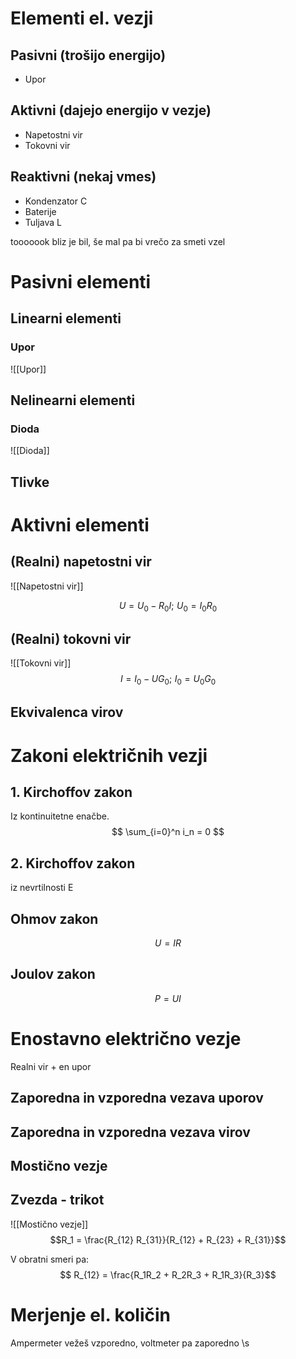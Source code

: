 # Elementi el. vezji
## Pasivni (trošijo energijo)
- Upor
## Aktivni (dajejo energijo v vezje)
- Napetostni vir
- Tokovni vir
## Reaktivni (nekaj vmes)
- Kondenzator C
- Baterije
- Tuljava L



tooooook bliz je bil, še mal pa bi vrečo za smeti vzel

# Pasivni elementi
## Linearni elementi
### Upor
![[Upor]]
## Nelinearni elementi
### Dioda
![[Dioda]]

## Tlivke

# Aktivni elementi
## (Realni) napetostni vir
![[Napetostni vir]]

$$U = U_0 - R_0I; \, \,U_0 = I_0 R_0$$

## (Realni) tokovni vir
![[Tokovni vir]]
$$I = I_0 - U G_0; \, \, I_0 = U_0 G_0$$
## Ekvivalenca virov

# Zakoni električnih vezji
## 1. Kirchoffov zakon
Iz kontinuitetne enačbe.
$$
\sum_{i=0}^n i_n = 0
$$
## 2. Kirchoffov zakon
iz nevrtilnosti E

## Ohmov zakon
$$U = I R$$
## Joulov zakon
$$P = UI$$
# Enostavno električno vezje
Realni vir + en upor


## Zaporedna in vzporedna vezava uporov

## Zaporedna in vzporedna vezava virov

## Mostično vezje

## Zvezda - trikot
![[Mostično vezje]]
$$R_1 = \frac{R_{12} R_{31}}{R_{12} + R_{23} + R_{31}}$$

V obratni smeri pa:
$$ R_{12} = \frac{R_1R_2 + R_2R_3 + R_1R_3}{R_3}$$
# Merjenje el. količin
Ampermeter vežeš vzporedno, voltmeter pa zaporedno \s
